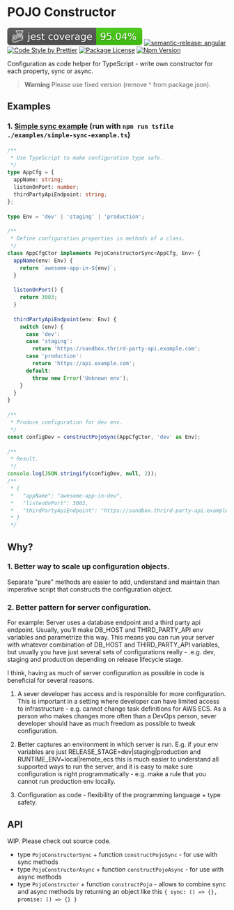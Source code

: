 # POJO Constructor

![Jest coverage](https://raw.githubusercontent.com/dany-fedorov/pojo-constructor/main/badges/coverage-jest%20coverage.svg)
[![semantic-release: angular](https://img.shields.io/badge/semantic--release-angular-e10079?logo=semantic-release)](https://github.com/semantic-release/semantic-release)
[![Code Style by Prettier](https://img.shields.io/badge/code_style-prettier-ff69b4.svg)](https://github.com/prettier/prettier)
[![Package License](https://img.shields.io/npm/l/pojo-constructor.svg)](https://www.npmjs.org/package/pojo-constructor)
[![Npm Version](https://img.shields.io/npm/v/pojo-constructor.svg)](https://www.npmjs.org/package/pojo-constructor)

Configuration as code helper for TypeScript - write own constructor for each property, sync or async.

> **Warning**
> Please use fixed version (remove ^ from package.json).

## Examples

### 1. [Simple sync example](./examples/simple-sync-example.ts) (run with `npm run tsfile ./examples/simple-sync-example.ts`)

```ts
/**
 * Use TypeScript to make configuration type safe.
 */
type AppCfg = {
  appName: string;
  listenOnPort: number;
  thirdPartyApiEndpoint: string;
};

type Env = 'dev' | 'staging' | 'production';

/**
 * Define configuration properties in methods of a class.
 */
class AppCfgCtor implements PojoConstructorSync<AppCfg, Env> {
  appName(env: Env) {
    return `awesome-app-in-${env}`;
  }

  listenOnPort() {
    return 3003;
  }

  thirdPartyApiEndpoint(env: Env) {
    switch (env) {
      case 'dev':
      case 'staging':
        return 'https://sandbox.thrird-party-api.example.com';
      case 'production':
        return 'https://api.example.com';
      default:
        throw new Error('Unknown env');
    }
  }
}

/**
 * Produce configuration for dev env.
 */
const configDev = constructPojoSync(AppCfgCtor, 'dev' as Env);

/**
 * Result.
 */
console.log(JSON.stringify(configDev, null, 2));
/**
 * {
 *   "appName": "awesome-app-in-dev",
 *   "listenOnPort": 3003,
 *   "thirdPartyApiEndpoint": "https://sandbox.thrird-party-api.example.com"
 * }
 */
```

## Why?

### 1. Better way to scale up configuration objects.

Separate "pure" methods are easier to add, understand and
maintain than imperative script that constructs the configuration object.

### 2. Better pattern for server configuration.

For example: Server uses a database endpoint and a third party api endpoint. Usually, you'll make DB_HOST and
THIRD_PARTY_API env variables and parametrize this way. This means you can run your server with whatever combination
of DB_HOST and THIRD_PARTY_API variables, but usually you have just several sets of configurations really - .e.g. dev,
staging and production depending on release lifecycle stage.

I think, having as much of server configuration as possible in code is beneficial for several reasons.

1. A sever developer has access and is responsible for more configuration. This is important in a
   setting where developer can have limited access to infrastructure - e.g. cannot change task definitions for AWS ECS.
   As a person who makes changes more often than a DevOps person, sever developer should have as much freedom as
   possible to tweak configuration.

2. Better captures an environment in which server is run. E.g. if your env variables are just
   RELEASE_STAGE=dev|staging|production and RUNTIME_ENV=local|remote_ecs this is much easier to understand all supported
   ways to run the server, and it is easy to make sure configuration is right programmatically - e.g. make a rule that
   you cannot run production env locally.

3. Configuration as code - flexibility of the programming language + type safety.

## API

WIP. Please check out source code.

- type `PojoConstructorSync` + function `constructPojoSync` - for use with sync methods
- type `PojoConstructorAsync` + function  `constructPojoAsync` - for use with async methods
- type `PojoConstructor` + function `constructPojo` - allows to combine sync and async methods by returning an object
  like this `{ sync: () => {}, promise: () => {} }`

